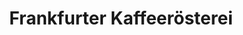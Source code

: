 ---
title: "Frankfurter Kaffeerösterei"
url: /frankfurt-am-main/frankfurter-kaffeeroesterei/
shop: Kaffee
---